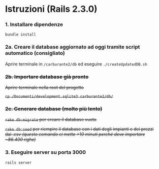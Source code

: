 # Istruzioni (Rails 2.3.0)



### 1. Installare **dipendenze**

`bundle install`



### 2a. **Creare** il database **aggiornato** ad oggi tramite script automatico (consigliato)

Aprire terminale in `/carburante2/db` ed eseguire `./createUpdatedDB.sh`

### ~~2b. **Importare** database già **pronto**~~

~~Aprire terminale nella root del progetto~~

~~`cp /Documenti/development.sqlite3 carburante2/db/`~~ 

### ~~2c. **Generare** database (molto più **lento**)~~ 

~~`rake db:migrate` per creare il database vuoto~~

~~`rake db:seed` per riempire il database con i dati degli impianti e dei prezzi dai .csv _(questo comando ci mette >10 minuti perché deve importare ~86.400 righe)_~~



### 3. Eseguire **server** su porta 3000

`rails server` 

